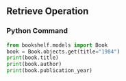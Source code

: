 ## Retrieve Operation

### Python Command

```python
from bookshelf.models import Book
book = Book.objects.get(title="1984")
print(book.title)
print(book.author)
print(book.publication_year)
